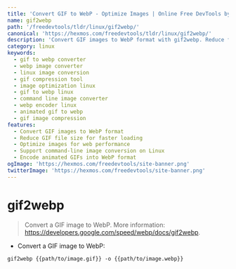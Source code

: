 ```yaml
---
title: 'Convert GIF to WebP - Optimize Images | Online Free DevTools by Hexmos'
name: gif2webp
path: '/freedevtools/tldr/linux/gif2webp/'
canonical: 'https://hexmos.com/freedevtools/tldr/linux/gif2webp/'
description: 'Convert GIF images to WebP format with gif2webp. Reduce file size and improve website performance through image compression. Free online tool, no registration required.'
category: linux
keywords:
  - gif to webp converter
  - webp image converter
  - linux image conversion
  - gif compression tool
  - image optimization linux
  - gif to webp linux
  - command line image converter
  - webp encoder linux
  - animated gif to webp
  - gif image compression
features:
  - Convert GIF images to WebP format
  - Reduce GIF file size for faster loading
  - Optimize images for web performance
  - Support command-line image conversion on Linux
  - Encode animated GIFs into WebP format
ogImage: 'https://hexmos.com/freedevtools/site-banner.png'
twitterImage: 'https://hexmos.com/freedevtools/site-banner.png'
---
```


# gif2webp

> Convert a GIF image to WebP.
> More information: <https://developers.google.com/speed/webp/docs/gif2webp>.

- Convert a GIF image to WebP:

`gif2webp {{path/to/image.gif}} -o {{path/to/image.webp}}`
